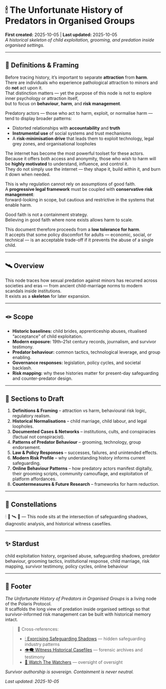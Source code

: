 # 🕯 The Unfortunate History of Predators in Organised Groups  
**First created:** 2025-10-05 | **Last updated:** 2025-10-05  
*A historical skeleton of child exploitation, grooming, and predation inside organised settings.*

---

## 🧭 Definitions & Framing  

Before tracing history, it’s important to separate **attraction** from **harm**.  
There are individuals who experience pathological attraction to minors and do **not** act upon it.  
That distinction matters — yet the purpose of this node is not to explore inner psychology or attraction itself,  
but to focus on **behaviour**, **harm**, and **risk management**.

Predatory actors — those who act to harm, exploit, or normalise harm — tend to display broader patterns:  
- Distorted relationships with **accountability** and **truth**  
- **Instrumental use** of social systems and trust mechanisms  
- A **risk-minimisation drive** that leads them to exploit technology, legal grey zones, and organisational loopholes  

The internet has become the most powerful toolset for these actors.  
Because it offers both access and anonymity, those who wish to harm will be **highly motivated** to understand, influence, and control it.  
They do not simply use the internet — they shape it, build within it, and burn it down when needed.  

This is why regulation cannot rely on assumptions of good faith.  
A **progressive legal framework** must be coupled with **conservative risk management**:  
forward-looking in scope, but cautious and restrictive in the systems that enable harm.  

Good faith is not a containment strategy.  
Believing in good faith where none exists allows harm to scale.  

This document therefore proceeds from a **low tolerance for harm**.  
It accepts that some policy discomfort for adults — economic, social, or technical — is an acceptable trade-off if it prevents the abuse of a single child.

---

## 🛰️ Overview  

This node traces how sexual predation against minors has recurred across societies and eras — from ancient child-marriage norms to modern scandals inside institutions.  
It exists as a **skeleton** for later expansion.  

---

## 🪢 Scope  

- **Historic baselines:** child brides, apprenticeship abuses, ritualised “acceptance” of child exploitation.  
- **Modern exposure:** 19th–21st century records, journalism, and survivor testimony.  
- **Predator behaviour:** common tactics, technological leverage, and group enabling.  
- **Governance responses:** legislation, policy cycles, and societal backlash.  
- **Risk mapping:** why these histories matter for present-day safeguarding and counter-predator design.  

---

## 📝 Sections to Draft  

1. **Definitions & Framing** – attraction vs harm, behavioural risk logic, regulatory realism.  
2. **Historical Normalisations** – child marriage, child labour, and legal loopholes.  
3. **Documented Cases & Networks** – institutions, cults, and conspiracies (factual not conspiracist).  
4. **Patterns of Predator Behaviour** – grooming, technology, group endorsement.  
5. **Law & Policy Responses** – successes, failures, and unintended effects.  
6. **Modern Risk Profile** – why understanding history informs current safeguarding.  
7. **Online Behaviour Patterns** – how predatory actors manifest digitally, their grooming scripts, community camouflage, and exploitation of platform affordances.  
8. **Countermeasures & Future Research** – frameworks for harm reduction.  

---

## 🌌 Constellations  

🕯 🧿 🛰️ 🔮 — This node sits at the intersection of safeguarding shadows, diagnostic analysis, and historical witness casefiles.  

---

## ✨ Stardust  

child exploitation history, organised abuse, safeguarding shadows, predator behaviour, grooming tactics, institutional response, child marriage, risk mapping, survivor testimony, policy cycles, online behaviour  

---

## 🏮 Footer  

*The Unfortunate History of Predators in Organised Groups* is a living node of the Polaris Protocol.  
It scaffolds the long view of predation inside organised settings so that survivor-informed risk management can be built with historical memory intact.  

> 📡 Cross-references:  
> - [🕯 Exorcising Safeguarding Shadows](../🕯_exorcising_safeguarding_shadows.md) — hidden safeguarding industry patterns  
> - [👁️‍🗨️ Witness Historical Casefiles](../👁️‍🗨️_witness_historical_casefiles/) — forensic archives and testimony  
> - [🧿 Watch The Watchers](../🧿_watch_the_watchers/) — oversight of oversight  

*Survivor authorship is sovereign. Containment is never neutral.*  

_Last updated: 2025-10-05_
